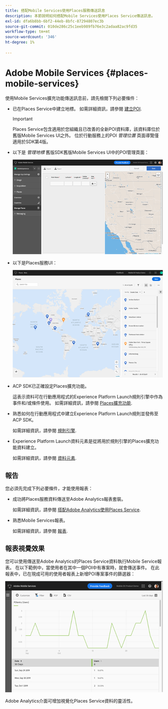 ```yaml
---
title: 搭配Mobile Services使用Places服務傳送訊息
description: 本節說明如何搭配Mobile Services使用Places Service傳送訊息。
exl-id: dfa6b8bb-6bf2-44eb-8bfc-87294807ec3b
source-git-commit: 010de286c25c1eeb989fb76e3c2adaa82ac9fd35
workflow-type: tm+mt
source-wordcount: '346'
ht-degree: 1%

---
```


# Adobe Mobile Services {#places-mobile-services}

使用Mobile Services擴充功能傳送訊息前，請先檢閱下列必要條件：

* 已在Places Service中建立地標。 如需詳細資訊，請參閱 [建立POI](/help/poi-mgmt-ui/create-a-poi-ui.md).

   >[!IMPORTANT]
   >
   >Places Service包含適用於您組織且已改善的全新POI資料庫，該資料庫位於舊版Mobile Services UI之外。 位於行動服務上的POI *管理位置* 頁面導覽僅適用於SDK第4版。

* 以下是 *管理地標* 舊版SDK舊版Mobile Services UI中的POI管理頁面：

   ![舊版UI](/help/assets/legacy-location-v4-ui.png)

* 以下是Places服務UI：

   ![Places服務POI管理UI](/help/assets/places-ui.png)

* ACP SDK已正確設定Places擴充功能。

   這表示資料可在行動應用程式的Experience Platform Launch規則引擎中作為事件和/或條件使用。 如需詳細資訊，請參閱 [Places擴充功能](/help/places-ext-aep-sdks/places-extension/places-extension.md).

* 熟悉如何在行動應用程式中建立Experience Platform Launch規則並發佈至ACP SDK。

   如需詳細資訊，請參閱 [規則引擎](https://aep-sdks.gitbook.io/docs/using-mobile-extensions/mobile-core/rules-engine).

* Experience Platform Launch資料元素是從將用於規則引擎的Places擴充功能資料建立。

   如需詳細資訊，請參閱 [資料元素](https://aep-sdks.gitbook.io/docs/using-mobile-extensions/mobile-core/rules-engine#data-elements).

## 報告

您必須先完成下列必要條件，才能使用報表：

* 成功將Places服務資料傳送至Adobe Analytics報表套裝。

   如需詳細資訊，請參閱 [搭配Adobe Analytics使用Places Service](/help/use-places-with-other-solutions/places-adobe-analytics/use-places-adobe-analytics.md).

* 熟悉Mobile Services報表。

   如需詳細資訊，請參閱 [報表](https://docs.adobe.com/content/help/en/mobile-services/using/reports-ug/usage.html).

## 報表視覺效果

您可以使用傳送至Adobe Analytics的Places Service資料執行Mobile Service報表。 在以下範例中，當使用者在其中一個POI中有專案時，就會傳送事件。 在此報表中，已在現成可用的使用者報表上新增POI專案事件的篩選器：

![報表視覺效果](/help/assets/report-visualize.png)

Adobe Analytics介面可增加視覺化Places Service資料的靈活性。
